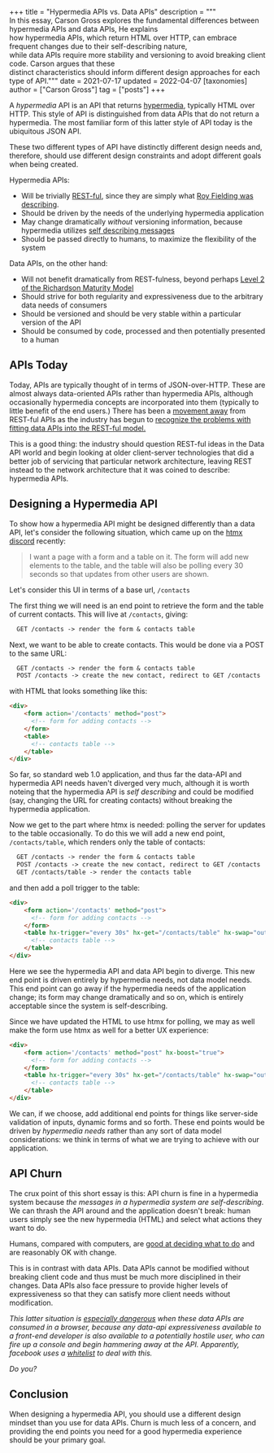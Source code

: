 +++
title = "Hypermedia APIs vs. Data APIs"
description = """\
  In this essay, Carson Gross explores the fundamental differences between hypermedia APIs and data APIs, He explains \
  how hypermedia APIs, which return HTML over HTTP, can embrace frequent changes due to their self-describing nature, \
  while data APIs require more stability and versioning to avoid breaking client code. Carson argues that these \
  distinct characteristics should inform different design approaches for each type of API."""
date = 2021-07-17
updated = 2022-04-07
[taxonomies]
author = ["Carson Gross"]
tag = ["posts"]
+++

A *hypermedia* API is an API that returns [hypermedia](https://en.wikipedia.org/wiki/Hypermedia), typically HTML over
HTTP.  This style of API is distinguished from data APIs that do not return a hypermedia.  The most familiar form of this
latter style of API today is the ubiquitous JSON API.  

These two different types of API have distinctly different design needs and, therefore, should use different design 
constraints and adopt different goals when being created.

Hypermedia APIs:
 
* Will be trivially [REST-ful](https://en.wikipedia.org/wiki/Representational_state_transfer), since they are simply what [Roy Fielding was describing](https://www.ics.uci.edu/~fielding/pubs/dissertation/rest_arch_style.htm).
* Should be driven by the needs of the underlying hypermedia application
* May change dramatically *without* versioning information, because hypermedia utilizes [self describing messages](https://en.wikipedia.org/wiki/Representational_state_transfer#Uniform_interface) 
* Should be passed directly to humans, to maximize the flexibility of the system
 
Data APIs, on the other hand:
 
* Will not benefit dramatically from REST-fulness, beyond perhaps [Level 2 of the Richardson Maturity Model](https://en.wikipedia.org/wiki/Richardson_Maturity_Model)
* Should strive for both regularity and expressiveness due to the arbitrary data needs of consumers
* Should be versioned and should be very stable within a particular version of the API
* Should be consumed by code, processed and then potentially presented to a human
 
## APIs Today
 
Today, APIs are typically thought of in terms of JSON-over-HTTP.  These are almost always data-oriented APIs rather
than hypermedia APIs, although occasionally hypermedia concepts are incorporated into them (typically to
little benefit of the end users.)  There has been a [movement away](https://graphql.org/) from REST-ful APIs as the industry has begun
to [recognize the problems with fitting data APIs into the REST-ful model.](https://kieranpotts.com/rebranding-rest/)
 
This is a good thing: the industry should question REST-ful ideas in the Data API world and begin looking at older client-server
technologies that did a better job of servicing that particular network architecture, leaving REST instead to the network architecture
that it was coined to describe: hypermedia APIs.

## Designing a Hypermedia API

To show how a hypermedia API might be designed differently than a data API, let's consider the following situation, 
which came up on the [htmx discord](/discord) recently:

> I want a page with a form and a table on it.  The form will add new elements to the table, and the table will also be
> polling every 30 seconds so that updates from other users are shown.

Let's consider this UI in terms of a base url, `/contacts`

The first thing we will need is an end point to retrieve the form and the table of current contacts.  This will
live at `/contacts`, giving:

```txt
  GET /contacts -> render the form & contacts table
```

Next, we want to be able to create contacts.  This would be done via a POST to the same URL:

```txt
  GET /contacts -> render the form & contacts table
  POST /contacts -> create the new contact, redirect to GET /contacts
```

with HTML that looks something like this:

```html
<div>
    <form action='/contacts' method="post">
      <!-- form for adding contacts -->
    </form>
    <table>
      <!-- contacts table -->
    </table>
</div>
```

So far, so standard web 1.0 application, and thus far the data-API and hypermedia API needs haven't diverged very much,
although it is worth noteing that the hypermedia API is *self describing* and could be modified (say, changing the URL for creating
contacts) without breaking the hypermedia application.

Now we get to the part where htmx is needed: polling the server for updates to the table occasionally.  To do this
 we will add a new end point, `/contacts/table`, which renders only the table of contacts:
 
```txt
  GET /contacts -> render the form & contacts table
  POST /contacts -> create the new contact, redirect to GET /contacts
  GET /contacts/table -> render the contacts table
```
 
and then add a poll trigger to the table:
 
 ```html
 <div>
     <form action='/contacts' method="post">
       <!-- form for adding contacts -->
     </form>
     <table hx-trigger="every 30s" hx-get="/contacts/table" hx-swap="outerHTML">
       <!-- contacts table -->
     </table>
 </div>
 ```
Here we see the hypermedia API and data API begin to diverge.  This new end point is driven entirely by hypermedia
needs, not data model needs.  This end point can go away if the hypermedia needs of the application change; its form may change 
dramatically and so on, which is entirely acceptable since the system is self-describing.

Since we have updated the HTML to use htmx for polling, we may as well make the form use htmx as well for a better
UX experience:

 ```html
 <div>
     <form action='/contacts' method="post" hx-boost="true">
       <!-- form for adding contacts -->
     </form>
     <table hx-trigger="every 30s" hx-get="/contacts/table" hx-swap="outerHTML">
       <!-- contacts table -->
     </table>
 </div>
 ```

We can, if we choose, add additional end points for things like server-side validation of inputs, dynamic forms and 
so forth.  These end points would be driven by *hypermedia needs* rather than any sort of data model considerations:
we think in terms of what we are trying to achieve with our application.  

## API Churn

The crux point of this short essay is this: API churn is fine in a hypermedia system because *the messages in a hypermedia system are self-describing*.
We can thrash the API around and the application doesn't break: human users simply see the new hypermedia (HTML) and select what
actions they want to do.

Humans, compared with computers, are [good at deciding what to do](https://intercoolerjs.org/2016/05/08/hatoeas-is-for-humans.html)
and are reasonably OK with change.

This is in contrast with data APIs.  Data APIs cannot be modified without breaking client code and thus must be much
more disciplined in their changes.  Data APIs also face pressure to provide higher levels of expressiveness so that they
can satisfy more client needs without modification.  

<aside>

*This latter situation is [especially dangerous](https://intercoolerjs.org/2016/02/17/api-churn-vs-security.html) when these data APIs are consumed in a browser, because any data-api expressiveness available to a front-end developer is also available to a potentially hostile user, who can fire up a console and begin hammering away at the API.  Apparently, facebook uses a [whitelist](https://twitter.com/AdamChainz/status/1392162996844212232) to deal with this.*

*Do you?*

</aside>

## Conclusion

When designing a hypermedia API, you should use a different design mindset than you use for data APIs.  Churn is
much less of a concern, and providing the end points you need for a good hypermedia experience should be your primary goal.
